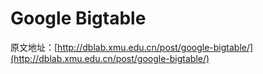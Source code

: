 # Google Bigtable 
原文地址：[http://dblab.xmu.edu.cn/post/google-bigtable/](http://dblab.xmu.edu.cn/post/google-bigtable/)

